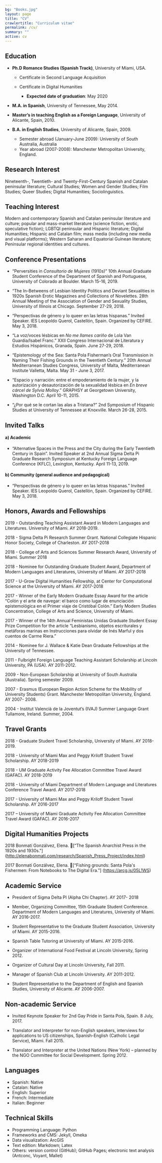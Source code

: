 ```yaml
---
bg: "Books.jpg"
layout: page
title: "CV"
crawlertitle: "Curriculum vitae"
permalink: /cv/
summary: ""
active: cv
---
```



## Education

- **Ph.D Romance Studies (Spanish Track)**, University of Miami, USA.
	* 	Certificate in Second Language Acquisition
	*  Certificate in Digital Humanities
	
		- **Expected date of graduation**: May 2020

- **M.A. in Spanish**, University of Tennessee, May 2014.  

- **Master’s in teaching English as a Foreign Language**, University of Alicante, Spain, 2010.
- **B.A. in English Studies**, University of Alicante, Spain, 2009.
	-    Semester abroad (January-June 2009): University of South Australia, Australia
	- Year abroad (2007-2008): Manchester Metropolitan University, England.

## Research Interest

Nineteenth-, Twentieth- and Twenty-First-Century Spanish and Catalan peninsular literature; Cultural Studies; Women and Gender Studies; Film Studies; Queer Studies; Digital Humanities; Sociolinguistics. 

## Teaching Interest

Modern and contemporary Spanish and Catalan peninsular literature and culture; popular and mass-market literature (science fiction, erotic, speculative fiction); LGBTQI peninsular and Hispanic literature; Digital Humanities; Hispanic and Catalan film; mass media (including new media and visual platforms); Western Saharan and Equatorial Guinean literature; Peninsular regional identities and cultures.


## Conference Presentations

- “Perversities in *Consultorio de Mujeres* (1910s)” 10th Annual Graduate Student Conference of the Department of Spanish and Portuguese, University of Colorado at Boulder. March 15-16, 2019. 

- “The In-Betweens of Lesbian Identity Politics and Deviant Sexualities in 1920s Spanish Erotic Magazines and Collections of Novelettes. 28th Annual Meeting of the Association of Gender and Sexuality Studies, University of Illinois at Chicago. September 27-29, 2018.

- “Perspectivas de género y lo queer en las letras hispanas.” Invited Speaker.  IES Leopoldo Querol, Castellón, Spain. Organized by CEFIRE. May 3, 2018.

- “La voz/voces lésbicas en *No me llames cariño* de Lola Van Guardia/Isabel Franc.” XXII 	Congreso Internacional de Literatura y Estudios Hispánicos, Granada, Spain. June 27-29, 2018.

- “Epistemology of the Sea: Santa Pola Fisherman’s Oral Transmission in Naming Their Fishing 	Grounds in the Twentieth Century.” 20th Annual Mediterranean Studies 	Congress, University of Malta, Mediterranean Institute Valletta, Malta. May 31 - June 3, 2017.

- “Espacio y narración: entre el empoderamiento de la mujer, y la autorización y desautorización de la sexualidad lésbica en *En breve cárcel de Sylvia Molloy*.” GRAPHSY at Georgetown University, Washington D.C. April 10-11, 2015.   

- “¿Por qué se le cortan las alas a Tristana?” 2nd Symposium of Hispanic Studies at University of Tennessee at Knoxville. March 26-28, 2015. 

## Invited Talks

#### a) Academic

- “Alternative Spaces in the Press and the City during the Early Twentieth Century in Spain”. Invited Speaker at 2nd Annual Sigma Delta Pi Graduate Research Symposium at Kentucky Foreign Language Conference (KFLC), Lexington, Kentucky. April 11-13, 2019.

#### b) Community (general audience and pedagogical)

- “Perspectivas de género y lo queer en las letras hispanas.” Invited Speaker. IES Leopoldo Querol, Castellón, Spain. Organized by CEFIRE. May 3, 2018.

  		
## Honors, Awards and Fellowships

2019 - Outstanding Teaching Assistant Award in Modern Languages and Literatures. University of Miami. AY 2018-2019.

2018 - Sigma Delta Pi Research Summer Grant. National Collegiate Hispanic Honor Society, College of Charleston. AY 2017-2018

2018 - College of Arts and Sciences Summer Research Award, University of Miami. Summer 2018

2018 - Nominee for Outstanding Graduate Student Award, Department of Modern Languages and Literatures, University of Miami. AY 2017-2018

2017 - U-Grow Digital Humanities Fellowship, at Center for Computational Science at the University of Miami. AY 2017-2018

2017 - Winner of the Early Modern Graduate Essay Award for the article “Colón y el arte de navegar: el barco como lugar de enunciación epistemológica en el Primer viaje de Cristóbal Colón.” Early Modern Studies Concentration, College of Arts and Science, University of Miami.

2017 - Winner of the 14th Annual Feministas Unidas Graduate Student Essay Prize Competition for the article “Lesbianismo, objetos escriturales y metáforas marinas en Instrucciones para olvidar de Inés Marful y dos cuentos de Carme Riera.”

2014 - Nominee for J. Wallace & Katie Dean Graduate Fellowships at the University of Tennessee.

2011 - Fulbright Foreign Language Teaching Assistant Scholarship at Lincoln University, PA (USA). AY 2011-2012.

2009 - Non-European Scholarship at University of South Australia (Australia). Spring semester 2009.

2007 - Erasmus (European Region Action Scheme for the Mobility of University Students) Grant. Manchester Metropolitan University, England. AY 2007- 2008.

2004 - Institut Valencià de la Joventut’s (IVAJ) Summer Language Grant Tullamore, Ireland. Summer, 2004.



## Travel Grants

2018 - Graduate Student Travel Scholarship, University of Miami. AY 2018-2019.

2018 - University of Miami Max and Peggy Kriloff Student Travel Scholarship. AY 2018-2019

2018 - UM Graduate Activity Fee Allocation Committee Travel Award (GAFAC). AY 2018-2019

2018 - University of Miami Department of Modern Language and Literatures Conference Travel Award. AY 2017-2018

2017 - University of Miami Max and Peggy Kriloff Student Travel Scholarship. AY 2016-2017

2017 – University of Miami Graduate Activity Fee Allocation Committee Travel Award (GAFAC). AY 2016-2017

## Digital Humanities Projects 

2018 	Bonmatí Gonzálvez, Elena. [“The Spanish Anarchist Press in the 1920s and 1930s."] (http://elenabonmati.com/research/Spanish_Press_Project/index.html)

2017 	Bonmatí Gonzálvez, Elena. [“Fishing grounds: Santa Pola's Fishermen: From Notebooks to The Digital Era.”] (https://arcg.is/05L1WS) 


## Academic Service

- President of Sigma Delta PI (Alpha Chi Chapter). AY 2017- 2018

- Member, Organizing Committee, 15th Graduate Student Conference. Department of Modern 	Languages and Literatures, University of Miami. AY 2016-2017.

- Student Representative to the Graduate Student Association, University of Miami. AY 2015-2016. 	

- Spanish Table Tutoring at University of Miami. AY 2015-2016.

- Organizer of International Food Festival at Lincoln University, Spring 2012.

- Organizer of Cultural Day at Lincoln University, Fall 2011.

- Manager of Spanish Club at Lincoln University. AY 2011-2012.

- Student Representative to the Department of English and Spanish Studies, University of Alicante. 	AY 2006-2007.


## Non-academic Service 

- Invited Keynote Speaker for 2nd Gay Pride in Santa Pola, Spain. 8 July, 2017.

- Translator and Interpreter for non-English speakers, interviews for applications to US citizenships, Spanish-English (Catholic Legal Service), Miami. Fall 2015.

- Translator and Interpreter at the United Nations (New York) – planned by the NGO Committee for Social Development. Spring 2012.     


## Languages

- Spanish: Native  
- Catalan: Native
- English: Superior
- French: Intermediate
- Italian: Beginner


## Technical Skills

- Programming Language: Python
- Frameworks and CMS: Jekyll, Omeka
- Data visualization: ArcGIS  
- Text edition: Markdown; Latex
- Others: version control (GitHub); GitHub Pages; electronic text analysis (Antconc, Voyant, Mallet)
